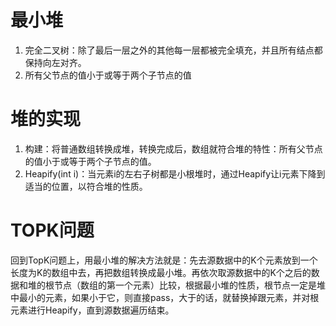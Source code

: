 # 最小堆
1. 完全二叉树：除了最后一层之外的其他每一层都被完全填充，并且所有结点都保持向左对齐。
2. 所有父节点的值小于或等于两个子节点的值

# 堆的实现
1. 构建：将普通数组转换成堆，转换完成后，数组就符合堆的特性：所有父节点的值小于或等于两个子节点的值。
2. Heapify(int i)：当元素i的左右子树都是小根堆时，通过Heapify让i元素下降到适当的位置，以符合堆的性质。

# TOPK问题
回到TopK问题上，用最小堆的解决方法就是：先去源数据中的K个元素放到一个长度为K的数组中去，再把数组转换成最小堆。再依次取源数据中的K个之后的数据和堆的根节点（数组的第一个元素）比较，根据最小堆的性质，根节点一定是堆中最小的元素，如果小于它，则直接pass，大于的话，就替换掉跟元素，并对根元素进行Heapify，直到源数据遍历结束。
